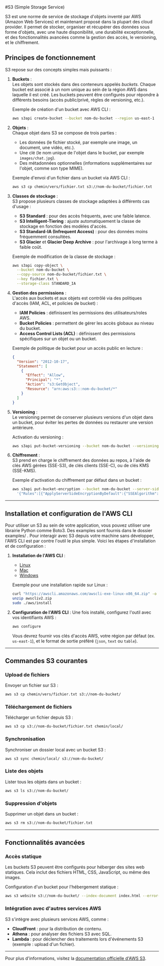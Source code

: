 #S3 (Simple Storage Service)

S3 est une norme de service de stockage d'objets inventé par AWS (Amazon Web Services) et maintenant proposé dans la plupart des cloud provider. Il permet de stocker, organiser et récupérer des données sous forme d'objets, avec une haute disponibilité, une durabilité exceptionnelle, et des fonctionnalités avancées comme la gestion des accès, le versioning, et le chiffrement.

## Principes de fonctionnement

S3 repose sur des concepts simples mais puissants :

1. **Buckets** :  
   Les objets sont stockés dans des conteneurs appelés *buckets*. Chaque bucket est associé à un nom unique au sein de la région AWS dans laquelle il est créé. Les buckets peuvent être configurés pour répondre à différents besoins (accès public/privé, règles de versioning, etc.).

   Exemple de création d'un bucket avec AWS CLI :
   ```bash
   aws s3api create-bucket --bucket nom-du-bucket --region us-east-1
   ```

2. **Objets** :  
   Chaque objet dans S3 se compose de trois parties :
   - Les données (le fichier stocké, par exemple une image, un document, une vidéo, etc.).
   - Une clé (le nom unique de l'objet dans le bucket, par exemple `images/chat.jpg`).
   - Des métadonnées optionnelles (informations supplémentaires sur l'objet, comme son type MIME).

   Exemple d'envoi d'un fichier dans un bucket via AWS CLI :
   ```bash
   aws s3 cp chemin/vers/fichier.txt s3://nom-du-bucket/fichier.txt
   ```

3. **Classes de stockage** :  
   S3 propose plusieurs classes de stockage adaptées à différents cas d'usage :
   - **S3 Standard** : pour des accès fréquents, avec une faible latence.
   - **S3 Intelligent-Tiering** : ajuste automatiquement la classe de stockage en fonction des modèles d'accès.
   - **S3 Standard-IA (Infrequent Access)** : pour des données moins fréquemment consultées.
   - **S3 Glacier** et **Glacier Deep Archive** : pour l'archivage à long terme à faible coût.

   Exemple de modification de la classe de stockage :
   ```bash
   aws s3api copy-object \
     --bucket nom-du-bucket \
     --copy-source nom-du-bucket/fichier.txt \
     --key fichier.txt \
     --storage-class STANDARD_IA
   ```

4. **Gestion des permissions** :  
   L'accès aux buckets et aux objets est contrôlé via des politiques d'accès (IAM, ACL, et policies de bucket) :
   - **IAM Policies** : définissent les permissions des utilisateurs/roles AWS.
   - **Bucket Policies** : permettent de gérer les accès globaux au niveau du bucket.
   - **Access Control Lists (ACL)** : définissent des permissions spécifiques sur un objet ou un bucket.

   Exemple de politique de bucket pour un accès public en lecture :
   ```json
   {
     "Version": "2012-10-17",
     "Statement": [
       {
         "Effect": "Allow",
         "Principal": "*",
         "Action": "s3:GetObject",
         "Resource": "arn:aws:s3:::nom-du-bucket/*"
       }
     ]
   }
   ```

5. **Versioning** :  
   Le versioning permet de conserver plusieurs versions d'un objet dans un bucket, pour éviter les pertes de données ou restaurer une version antérieure.

   Activation du versioning :
   ```bash
   aws s3api put-bucket-versioning --bucket nom-du-bucket --versioning-configuration Status=Enabled
   ```

6. **Chiffrement** :  
   S3 prend en charge le chiffrement des données au repos, à l'aide de clés AWS gérées (SSE-S3), de clés clients (SSE-C), ou de clés KMS (SSE-KMS).

   Exemple d'activation du chiffrement par défaut dans un bucket :
   ```bash
   aws s3api put-bucket-encryption --bucket nom-du-bucket --server-side-encryption-configuration \
     '{"Rules":[{"ApplyServerSideEncryptionByDefault":{"SSEAlgorithm":"AES256"}}]}'
   ```

---

## Installation et configuration de l'AWS CLI

Pour utiliser un S3 au sein de votre application, vous pouvez utiliser une librairie Python comme Boto3. Des examples sont fournis dans le dossier examples/ . Pour interagir avec S3 depuis votre machine sans développer, l'AWS CLI est par contre l'outil le plus simple. Voici les étapes d'installation et de configuration :

1. **Installation de l'AWS CLI** :
   - [Linux](https://docs.aws.amazon.com/cli/latest/userguide/getting-started-install.html#install-linux)
   - [Mac](https://docs.aws.amazon.com/cli/latest/userguide/getting-started-install.html#install-macos)
   - [Windows](https://docs.aws.amazon.com/cli/latest/userguide/getting-started-install.html#install-windows)

   Exemple pour une installation rapide sur Linux :
   ```bash
   curl "https://awscli.amazonaws.com/awscli-exe-linux-x86_64.zip" -o "awscliv2.zip"
   unzip awscliv2.zip
   sudo ./aws/install
   ```

2. **Configuration de l'AWS CLI** :
   Une fois installé, configurez l'outil avec vos identifiants AWS :
   ```bash
   aws configure
   ```
   Vous devrez fournir vos clés d'accès AWS, votre région par défaut (ex. `us-east-1`), et le format de sortie préféré (`json`, `text` ou `table`).

---

## Commandes S3 courantes

### Upload de fichiers
Envoyer un fichier sur S3 :
```bash
aws s3 cp chemin/vers/fichier.txt s3://nom-du-bucket/
```

### Téléchargement de fichiers
Télécharger un fichier depuis S3 :
```bash
aws s3 cp s3://nom-du-bucket/fichier.txt chemin/local/
```

### Synchronisation
Synchroniser un dossier local avec un bucket S3 :
```bash
aws s3 sync chemin/local/ s3://nom-du-bucket/
```

### Liste des objets
Lister tous les objets dans un bucket :
```bash
aws s3 ls s3://nom-du-bucket/
```

### Suppression d'objets
Supprimer un objet dans un bucket :
```bash
aws s3 rm s3://nom-du-bucket/fichier.txt
```

---

## Fonctionnalités avancées

### Accès statique
Les buckets S3 peuvent être configurés pour héberger des sites web statiques. Cela inclut des fichiers HTML, CSS, JavaScript, ou même des images.

Configuration d'un bucket pour l'hébergement statique :
```bash
aws s3 website s3://nom-du-bucket/ --index-document index.html --error-document error.html
```

### Intégration avec d'autres services AWS
S3 s'intègre avec plusieurs services AWS, comme :
- **CloudFront** : pour la distribution de contenu.
- **Athena** : pour analyser des fichiers S3 avec SQL.
- **Lambda** : pour déclencher des traitements lors d'événements S3 (exemple : upload d'un fichier).

---

Pour plus d'informations, visitez la [documentation officielle d'AWS S3](https://docs.aws.amazon.com/s3/).
```
